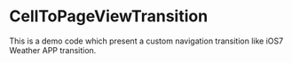 CellToPageViewTransition
========================

This is a demo code which present a custom navigation transition like iOS7 Weather APP transition.  
